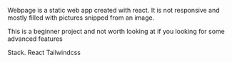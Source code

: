 Webpage is a static web app created with react.
It is not responsive and mostly filled with pictures snipped from an image.

This is a beginner project and not worth looking at if you looking for some advanced features

Stack.
React
Tailwindcss
